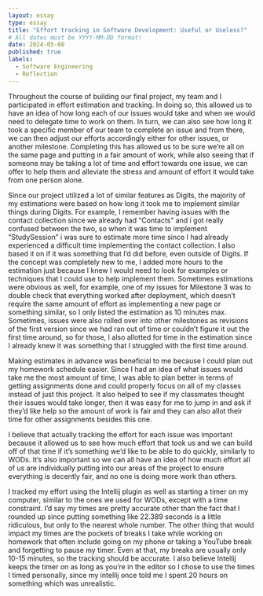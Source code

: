 ```yaml
---
layout: essay
type: essay
title: "Effort tracking in Software Development: Useful or Useless?"
# All dates must be YYYY-MM-DD format!
date: 2024-05-08
published: true
labels:
  - Software Engineering
  - Reflection
---
```



Throughout the course of building our final project, my team and I participated in effort estimation and tracking. In doing so, this allowed us to have an idea of how long each of our issues would take and when we would need to delegate time to work on them. In turn, we can also see how long it took a specific member of our team to complete an issue and from there, we can then adjust our efforts accordingly either for other issues, or another milestone. Completing this has allowed us to be sure we’re all on the same page and putting in a fair amount of work, while also seeing that if someone may be taking a lot of time and effort towards one issue, we can offer to help them and alleviate the stress and amount of effort it would take from one person alone. 

Since our project utilized a lot of similar features as Digits, the majority of my estimations were based on how long it took me to implement similar things during Digits. For example, I remember having issues with the contact collection since we already had “Contacts” and i got really confused between the two, so when it was time to implement “StudySession” i was sure to estimate more time since I had already experienced a difficult time implementing the contact collection. I also based it on if it was something that I’d did before, even outside of Digits. If the concept was completely new to me, I added more hours to the estimation just because I knew I would need to look for examples or techniques that I could use to help implement them. Sometimes estimations were obvious as well, for example, one of my issues for Milestone 3 was to double check that everything worked after deployment, which doesn’t require the same amount of effort as implementing a new page or something similar, so I only listed the estimation as 10 minutes max. Sometimes, issues were also rolled over into other milestones as revisions of the first version since we had ran out of time or couldn’t figure it out the first time around, so for those, I also allotted for time in the estimation since I already knew it was something that I struggled with the first time around.


 Making estimates in advance was beneficial to me because I could plan out my homework schedule easier. Since I had an idea of what issues would take me the most amount of time, I was able to plan better in terms of getting assignments done and could properly focus on all of my classes instead of just this project. It also helped to see if my classmates thought their issues would take longer, then it was easy for me to jump in and ask if they’d like help so the amount of work is fair and they can also allot their time for other assignments besides this one. 


I believe that actually tracking the effort for each issue was important because it allowed us to see how much effort that took us and we can build off of that time if it’s something we’d like to be able to do quickly, similarly to WODs. It’s also important so we can all have an idea of how much effort all of us are individually putting into our areas of the project to ensure everything is decently fair, and no one is doing more work than others. 

I tracked my effort using the Intellij plugin as well as starting a timer on my computer, similar to the ones we used for WODs, except with a time constraint. I’d say my times are pretty accurate other than the fact that I rounded up since putting something like 22.389 seconds is a little ridiculous, but only to the nearest whole number. The other thing that would impact my times are the pockets of breaks I take while working on homework that often include going on my phone or taking a YouTube break and forgetting to pause my timer. Even at that, my breaks are usually only 10-15 minutes, so the tracking should be accurate. I also believe Intellij keeps the timer on as long as you’re in the editor so I chose to use the times I timed personally, since my intellij once told me I spent 20 hours on something which was unrealistic. 




